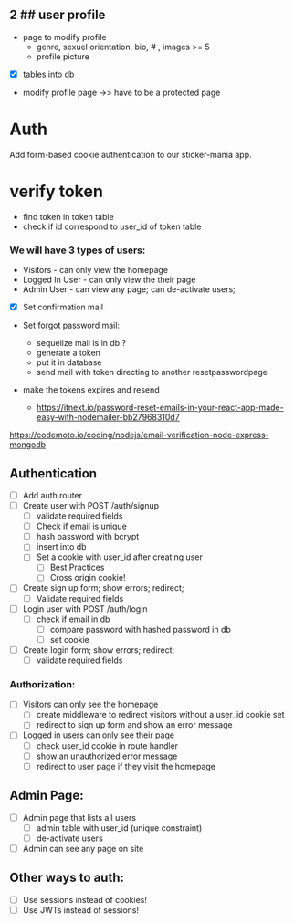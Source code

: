 ## 2 ## user profile

* page to modify profile
	* genre, sexuel orientation, bio, # , images >= 5  
	* profile picture

* [X] tables into db
* modify profile page
	->> have to be a protected page


# Auth

Add form-based cookie authentication to our sticker-mania app.

# verify token
* find token in token table
* check if id correspond to user_id of token table

### We will have 3 types of users:
* Visitors - can only view the homepage
* Logged In User - can only view the their page
* Admin User - can view any page; can de-activate users;

* [X] Set confirmation mail
* Set forgot password mail:
	* sequelize mail is in db ?
	* generate a token
	* put it in database
	* send mail with token directing to another resetpasswordpage

* make the tokens expires and resend

	* https://itnext.io/password-reset-emails-in-your-react-app-made-easy-with-nodemailer-bb27968310d7


https://codemoto.io/coding/nodejs/email-verification-node-express-mongodb
## Authentication
* [ ] Add auth router
* [ ] Create user with POST /auth/signup
	* [ ] validate required fields
	* [ ] Check if email is unique
	* [ ] hash password with bcrypt
	* [ ] insert into db
	* [ ] Set a cookie with user_id after creating user
		* [ ] Best Practices
		* [ ] Cross origin cookie!
* [ ] Create sign up form; show errors; redirect;
	* [ ] Validate required fields
* [ ] Login user with POST /auth/login
	* [ ] check if email in db
		* [ ] compare password with hashed password in db
		* [ ] set cookie
* [ ] Create login form; show errors; redirect;
 	* [ ] validate required fields

### Authorization:
* [ ] Visitors can only see the homepage
	* [ ] create middleware to redirect visitors without a user_id cookie set
	* [ ] redirect to sign up form and show an error message
* [ ] Logged in users can only see their page
	* [ ] check user_id cookie in route handler
 	* [ ] show an unauthorized error message
	* [ ] redirect to user page if they visit the homepage

## Admin Page:
* [ ] Admin page that lists all users
	* [ ] admin table with user_id (unique constraint)
	* [ ] de-activate users
* [ ] Admin can see any page on site

## Other ways to auth:
* [ ] Use sessions instead of cookies!
* [ ] Use JWTs instead of sessions!
